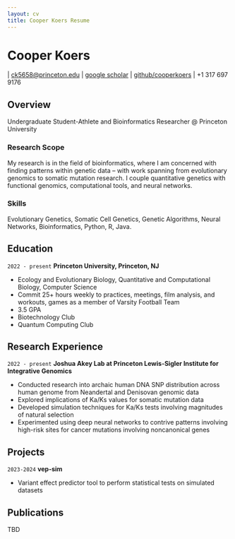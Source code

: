 ```yaml
---
layout: cv
title: Cooper Koers Resume
---
```

# Cooper Koers

<div id="webaddress">
| <a href="mailto:&#99;&#107;&#53;&#54;&#53;&#56;&#64;&#112;&#114;&#105;&#110;&#99;&#101;&#116;&#111;&#110;&#46;&#101;&#100;&#117;">ck5658@princeton.edu</a>
| <a href="https://scholar.google.com/citations?user=kD67XNUAAAAJ&hl=en">google scholar</a>
| <a href="http://github.com/cooperkoers">github/cooperkoers</a>
| +1 317 697 9176
</div>

## Overview

Undergraduate Student-Athlete and Bioinformatics Researcher @ Princeton University 

### Research Scope

My research is in the field of bioinformatics, where I am concerned with finding patterns within genetic data – with work spanning from evolutionary genomics to somatic mutation research. I couple quantitative genetics with functional genomics, computational tools, and neural networks.

### Skills

Evolutionary Genetics, Somatic Cell Genetics, Genetic Algorithms, Neural Networks, Bioinformatics, Python, R, Java.

## Education

`2022 - present`
__Princeton University, Princeton, NJ__

- Ecology and Evolutionary Biology, Quantitative and Computational Biology, Computer Science
- Commit 25+ hours weekly to practices, meetings, film analysis, and workouts, games as a member of Varsity Football Team
- 3.5 GPA
- Biotechnology Club
- Quantum Computing Club

## Research Experience

`2022 - present`
__Joshua Akey Lab at Princeton Lewis-Sigler Institute for Integrative Genomics__

- Conducted research into archaic human DNA SNP distribution across human genome from Neandertal and Denisovan genomic data
- Explored implications of Ka/Ks values for somatic mutation data
- Developed simulation techniques for Ka/Ks tests involving magnitudes of natural selection
- Experimented using deep neural networks to contrive patterns involving high-risk sites for cancer mutations involving noncanonical genes

## Projects

`2023-2024`
__vep-sim__

- Variant effect predictor tool to perform statistical tests on simulated datasets

## Publications

TBD

<!-- ### Footer

Last updated: May 2013 -->

